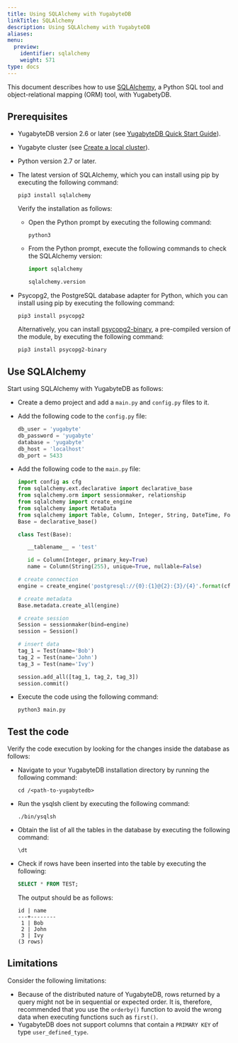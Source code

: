 ```yaml
---
title: Using SQLAlchemy with YugabyteDB
linkTitle: SQLAlchemy
description: Using SQLAlchemy with YugabyteDB
aliases:
menu:
  preview:
    identifier: sqlalchemy
    weight: 571
type: docs
---
```


This document describes how to use [SQLAlchemy](https://www.sqlalchemy.org/), a Python SQL tool and object-relational mapping (ORM) tool, with YugabetyDB.

## Prerequisites

- YugabyteDB version 2.6 or later (see [YugabyteDB Quick Start Guide](/preview/quick-start/)).

- Yugabyte cluster (see [Create a local cluster](/preview/quick-start/create-local-cluster/macos/)).

- Python version 2.7 or later.

- The latest version of SQLAlchemy, which you can install using pip by executing the following command:

  ```shell
  pip3 install sqlalchemy
  ```

  Verify the installation as follows:

  - Open the Python prompt by executing the following command:

    ```shell
    python3
    ```

  - From the Python prompt, execute the following commands to check the SQLAlchemy version:

    ```python prompt
    import sqlalchemy
    ```

    ```python prompt
    sqlalchemy.version
    ```

- Psycopg2, the PostgreSQL database adapter for Python, which you can install using pip by executing the following command:

  ```shell
  pip3 install psycopg2
  ```

  Alternatively, you can install [psycopg2-binary](https://www.psycopg.org/docs/install.html), a pre-compiled version of the module, by executing the following command:

  ```shell
  pip3 install psycopg2-binary
  ```

## Use SQLAlchemy

Start using SQLAlchemy with YugabyteDB as follows:

- Create a demo project and add a `main.py` and `config.py` files to it.

- Add the following code to the `config.py` file:

  ```python
  db_user = 'yugabyte'
  db_password = 'yugabyte'
  database = 'yugabyte'
  db_host = 'localhost'
  db_port = 5433
  ```

- Add the following code to the `main.py` file:

  ```python
  import config as cfg
  from sqlalchemy.ext.declarative import declarative_base
  from sqlalchemy.orm import sessionmaker, relationship
  from sqlalchemy import create_engine
  from sqlalchemy import MetaData
  from sqlalchemy import Table, Column, Integer, String, DateTime, ForeignKey
  Base = declarative_base()

  class Test(Base):

     __tablename__ = 'test'

     id = Column(Integer, primary_key=True)
     name = Column(String(255), unique=True, nullable=False)

  # create connection
  engine = create_engine('postgresql://{0}:{1}@{2}:{3}/{4}'.format(cfg.db_user, cfg.db_password, cfg.db_host, cfg.db_port, cfg.database))

  # create metadata
  Base.metadata.create_all(engine)

  # create session
  Session = sessionmaker(bind=engine)
  session = Session()

  # insert data
  tag_1 = Test(name='Bob')
  tag_2 = Test(name='John')
  tag_3 = Test(name='Ivy')

  session.add_all([tag_1, tag_2, tag_3])
  session.commit()

  ```

- Execute the code using the following command:

  ```shell
  python3 main.py
  ```

## Test the code

Verify the code execution by looking for the changes inside the database as follows:

- Navigate to your YugabyteDB installation directory by running the following command:

  ```shell
  cd /<path-to-yugabytedb>
  ```

- Run the ysqlsh client by executing the following command:

  ```shell
  ./bin/ysqlsh
  ```

- Obtain the list of all the tables in the database by executing the following command:

  ```shell
  \dt
  ```

- Check if rows have been inserted into the table by executing the following:

  ```sql
  SELECT * FROM TEST;
  ```

  The output should be as follows:

  ```output
  id | name
  ---+--------
   1 | Bob
   2 | John
   3 | Ivy
  (3 rows)
  ```

## Limitations

Consider the following limitations:

- Because of the distributed nature of YugabyteDB, rows returned by a query might not be in sequential or expected order. It is, therefore, recommended that you use the `orderby()` function to avoid the wrong data when executing functions such as `first()`.
- YugabyteDB does not support columns that contain a `PRIMARY KEY` of type `user_defined_type`.
